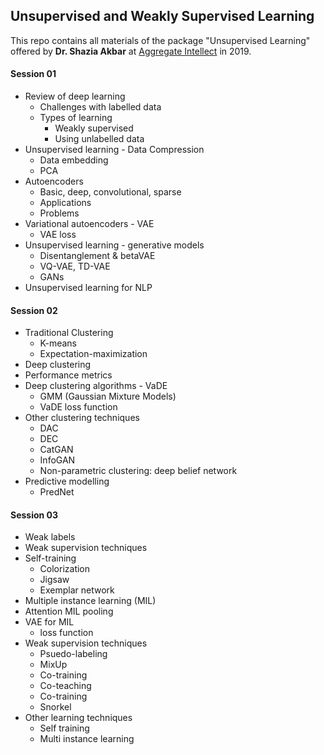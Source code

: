 ## Unsupervised and Weakly Supervised Learning



This repo contains all materials of the package "Unsupervised Learning" offered by **Dr. Shazia Akbar** at [Aggregate Intellect](https://ai.science/) in 2019. 



#### Session 01

* Review of deep learning
  - Challenges with labelled data
  - Types of learning
    - Weakly supervised
    - Using unlabelled data
* Unsupervised learning - Data Compression
  - Data embedding
  - PCA
* Autoencoders
  - Basic, deep, convolutional, sparse
  - Applications
  - Problems
* Variational autoencoders - VAE
  - VAE loss
* Unsupervised learning - generative models 
  - Disentanglement & betaVAE
  - VQ-VAE, TD-VAE
  - GANs
* Unsupervised learning for NLP



#### Session 02

- Traditional Clustering
  - K-means
  - Expectation-maximization
- Deep clustering
- Performance metrics
- Deep clustering algorithms - VaDE
  - GMM (Gaussian Mixture Models)
  - VaDE loss function
- Other clustering techniques
  - DAC
  - DEC
  - CatGAN
  - InfoGAN
  - Non-parametric clustering: deep belief network
- Predictive modelling
  - PredNet



#### Session 03

* Weak labels
* Weak supervision techniques
* Self-training
  - Colorization
  - Jigsaw
  - Exemplar network
* Multiple instance learning (MIL)
* Attention MIL pooling
* VAE for MIL
  - loss function
* Weak supervision techniques
  - Psuedo-labeling
  - MixUp
  - Co-training
  - Co-teaching
  - Co-training
  - Snorkel
* Other learning techniques
  - Self training
  - Multi instance learning





